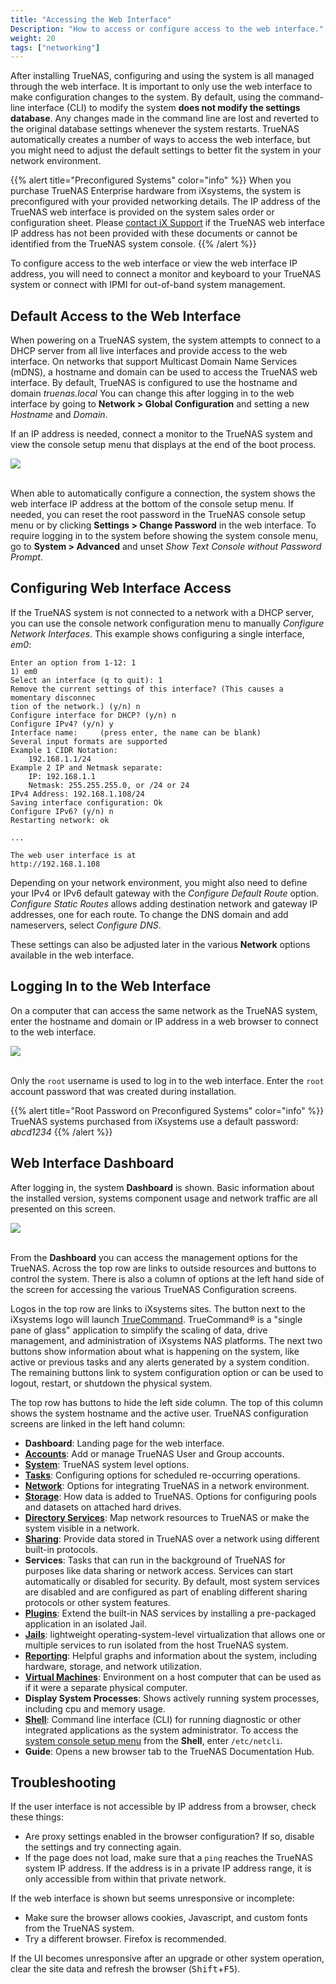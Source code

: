 ```yaml
---
title: "Accessing the Web Interface"
Description: "How to access or configure access to the web interface."
weight: 20
tags: ["networking"]
---
```


After installing TrueNAS, configuring and using the system is all managed through the web interface.
It is important to only use the web interface to make configuration changes to the system.
By default, using the command-line interface (CLI) to modify the system **does not modify the settings database**.
Any changes made in the command line are lost and reverted to the original database settings whenever the system restarts.
TrueNAS automatically creates a number of ways to access the web interface, but you might need to adjust the default settings to better fit the system in your network environment.

{{% alert title="Preconfigured Systems" color="info" %}}
When you purchase TrueNAS Enterprise hardware from iXsystems, the system is preconfigured with your provided networking details.
The IP address of the TrueNAS web interface is provided on the system sales order or configuration sheet.
Please [contact iX Support](/hub/initial-setup/support/#contacting-ixsystems-support) if the TrueNAS web interface IP address has not been provided with these documents or cannot be identified from the TrueNAS system console.
{{% /alert %}}

To configure access to the web interface or view the web interface IP address, you will need to connect a monitor and keyboard to your TrueNAS system or connect with IPMI for out-of-band system management.

## Default Access to the Web Interface

When powering on a TrueNAS system, the system attempts to connect to a DHCP server from all live interfaces and provide access to the web interface.
On networks that support Multicast Domain Name Services (mDNS), a hostname and domain can be used to access the TrueNAS web interface.
By default, TrueNAS is configured to use the hostname and domain *truenas.local*
You can change this after logging in to the web interface by going to **Network > Global Configuration** and setting a new *Hostname* and *Domain*.

If an IP address is needed, connect a monitor to the TrueNAS system and view the console setup menu that displays at the end of the boot process.

<img src="/images/console-menu.png">
<br><br>

When able to automatically configure a connection, the system shows the web interface IP address at the bottom of the console setup menu.
If needed, you can reset the root password in the TrueNAS console setup menu or by clicking **Settings > Change Password** in the web interface.
To require logging in to the system before showing the system console menu, go to **System > Advanced** and unset *Show Text Console without Password Prompt*.

## Configuring Web Interface Access

If the TrueNAS system is not connected to a network with a DHCP server, you can use the console network configuration menu to manually *Configure Network Interfaces*.
This example shows configuring a single interface, *em0*:

```
Enter an option from 1-12: 1
1) em0
Select an interface (q to quit): 1
Remove the current settings of this interface? (This causes a momentary disconnec
tion of the network.) (y/n) n
Configure interface for DHCP? (y/n) n
Configure IPv4? (y/n) y
Interface name:     (press enter, the name can be blank)
Several input formats are supported
Example 1 CIDR Notation:
    192.168.1.1/24
Example 2 IP and Netmask separate:
    IP: 192.168.1.1
    Netmask: 255.255.255.0, or /24 or 24
IPv4 Address: 192.168.1.108/24
Saving interface configuration: Ok
Configure IPv6? (y/n) n
Restarting network: ok

...

The web user interface is at
http://192.168.1.108
```

Depending on your network environment, you might also need to define your IPv4 or IPv6 default gateway with the *Configure Default Route* option.
*Configure Static Routes* allows adding destination network and gateway IP addresses, one for each route.
To change the DNS domain and add nameservers, select *Configure DNS*.

These settings can also be adjusted later in the various **Network** options available in the web interface.

## Logging In to the Web Interface

On a computer that can access the same network as the TrueNAS system, enter the hostname and domain or IP address in a web browser to connect to the web interface.

<img src="/images/tn-core-login.png">
<br><br>

Only the `root` username is used to log in to the web interface.
Enter the `root` account password that was created during installation.

<!-- Update with how to find the randomly generated password -->
{{% alert title="Root Password on Preconfigured Systems" color="info" %}}
TrueNAS systems purchased from iXsystems use a default password: *abcd1234*
{{% /alert %}}

## Web Interface Dashboard

After logging in, the system **Dashboard** is shown.
Basic information about the installed version, systems component usage and network traffic are all presented on this screen.

<img src="/images/Dashboard.png">
<br><br>
    
From the **Dashboard** you can access the management options for the TrueNAS.
Across the top row are links to outside resources and buttons to control the system.
There is also a column of options at the left hand side of the screen for accessing the various TrueNAS Configuration screens.

Logos in the top row are links to iXsystems sites.
The button next to the iXsystems logo will launch [TrueCommand](https://www.ixsystems.com/truecommand/).
TrueCommand® is a "single pane of glass" application to simplify the scaling of data, drive management, and administration of iXsystems NAS platforms.
The next two buttons show information about what is happening on the system, like active or previous tasks and any alerts generated by a system condition.
The remaining buttons link to system configuration option or can be used to logout, restart, or shutdown the physical system.

The top row has buttons to hide the left side column.
The top of this column shows the system hostname and the active user.
TrueNAS configuration screens are linked in the left hand column:

* **Dashboard**: Landing page for the web interface.
* [**Accounts**](/hub/initial-setup/security/accounts/): Add or manage TrueNAS User and Group accounts.
* [**System**](/hub/initial-setup/firsttimelogin/systemsettings/): TrueNAS system level options.
* [**Tasks**](/hub/tasks/scheduled/): Configuring options for scheduled re-occurring operations.
* [**Network**](/hub/initial-setup/networking/): Options for integrating TrueNAS in a network environment.
* [**Storage**](/hub/initial-setup/storage/): How data is added to TrueNAS. Options for configuring pools and datasets on attached hard drives.
* [**Directory Services**](/hub/initial-setup/security/directory-services/): Map network resources to TrueNAS or make the system visible in a network.
* [**Sharing**](/hub/sharing/): Provide data stored in TrueNAS over a network using different built-in protocols.
* **Services**: Tasks that can run in the background of TrueNAS for purposes like data sharing or network access. Services can start automatically or disabled for security. By default, most system services are disabled and are configured as part of enabling different sharing protocols or other system features.
* [**Plugins**](/hub/tasks/advanced/plugins/): Extend the built-in NAS services by installing a pre-packaged application in an isolated Jail.
* [**Jails**](/hub/tasks/advanced/jails/): lightweight operating-system-level virtualization that allows one or multiple services to run isolated from the host TrueNAS system.
* [**Reporting**](/hub/tasks/administrative/system-reporting/): Helpful graphs and information about the system, including hardware, storage, and network utilization.
* [**Virtual Machines**](/hub/tasks/advanced/virtual-machines/): Environment on a host computer that can be used as if it were a separate physical computer.
* **Display System Processes**: Shows actively running system processes, including cpu and memory usage.
* [**Shell**](/hub/tasks/administrative/gui-shell/): Command line interface (CLI) for running diagnostic or other integrated applications as the system administrator. To access the [system console setup menu](#default-access-to-the-web-interface) from the **Shell**, enter `/etc/netcli`.
* **Guide**: Opens a new browser tab to the TrueNAS Documentation Hub.

## Troubleshooting

If the user interface is not accessible by IP address from a browser, check these things:

* Are proxy settings enabled in the browser configuration?
  If so, disable the settings and try connecting again.
* If the page does not load, make sure that a `ping` reaches the TrueNAS system IP address.
  If the address is in a private IP address range, it is only accessible from within that private network.

If the web interface is shown but seems unresponsive or incomplete:

* Make sure the browser allows cookies, Javascript, and custom fonts from the TrueNAS system.
* Try a different browser. Firefox is recommended.

If the UI becomes unresponsive after an upgrade or other system operation, clear the site data and refresh the browser (<kbd>Shift</kbd>+<kbd>F5</kbd>).
